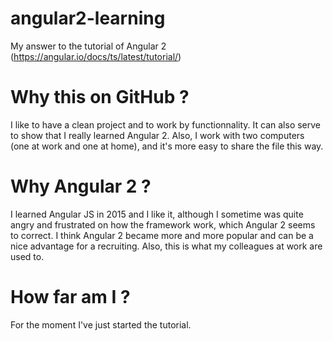# angular2-learning

My answer to the tutorial of Angular 2
(https://angular.io/docs/ts/latest/tutorial/)

# Why this on GitHub ?

I like to have a clean project and to work by functionnality. It can also serve to show that I really learned Angular 2. Also, I work with two computers (one at work and one at home), and it's more easy to share the file this way.

# Why Angular 2 ?

I learned Angular JS in 2015 and I like it, although I sometime was quite angry and frustrated on how the framework work, which Angular 2 seems to correct. I think Angular 2 became more and more popular and can be a nice advantage for a recruiting. Also, this is what my colleagues at work are used to.

# How far am I ?

For the moment I've just started the tutorial.
